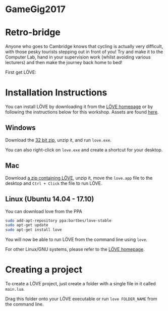 # GameGig2017
# Retro-bridge
Anyone who goes to Cambridge knows that cycling is actually very difficult, with those pesky tourists stepping out in front of you! Try and make it to the Computer Lab, hand in your supervision work (whilst avoiding various lecturers) and then make the journey back home to bed!

First get LÖVE:

# Installation Instructions

You can install LÖVE by downloading it from the [LÖVE homepage](https://love2d.org/) or by following the instructions below for this workshop. Assets are found [here](#asset-links).

## Windows

Download the [32 bit zip](https://bitbucket.org/rude/love/downloads/love-0.10.2-win32.zip), unzip it, and run `love.exe`.

You can also right-click on `love.exe` and create a shortcut for your desktop.

## Mac

Download [a zip containing LÖVE](https://bitbucket.org/rude/love/downloads/love-0.10.2-macosx-x64.zip), unzip it, move the `love.app` file to the desktop and `Ctrl + Click` the file to run LÖVE.

## Linux (Ubuntu 14.04 - 17.10)

You can download love from the PPA

```bash
sudo add-apt-repository ppa:bartbes/love-stable
sudo apt-get update
sudo apt-get install love
```

You will now be able to run LÖVE from the command line using `love`.

For other Linux/GNU systems, please refer to the [LÖVE homepage](https://love2d.org/).

# Creating a project

To create a LÖVE project, just create a folder with a single file in it called `main.lua`.

Drag this folder onto your LÖVE executable or run `love FOLDER_NAME` from the command line.

